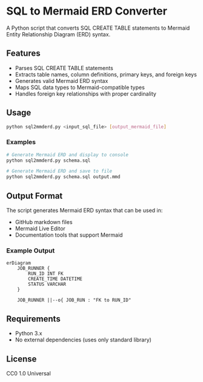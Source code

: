 # SQL to Mermaid ERD Converter

A Python script that converts SQL CREATE TABLE statements to Mermaid Entity Relationship Diagram (ERD) syntax.

## Features

- Parses SQL CREATE TABLE statements
- Extracts table names, column definitions, primary keys, and foreign keys
- Generates valid Mermaid ERD syntax
- Maps SQL data types to Mermaid-compatible types
- Handles foreign key relationships with proper cardinality

## Usage

```bash
python sql2mmderd.py <input_sql_file> [output_mermaid_file]
```

### Examples

```bash
# Generate Mermaid ERD and display to console
python sql2mmderd.py schema.sql

# Generate Mermaid ERD and save to file
python sql2mmderd.py schema.sql output.mmd
```

## Output Format

The script generates Mermaid ERD syntax that can be used in:
- GitHub markdown files
- Mermaid Live Editor
- Documentation tools that support Mermaid

### Example Output

```mermaid
erDiagram
    JOB_RUNNER {
        RUN_ID INT FK
        CREATE_TIME DATETIME
        STATUS VARCHAR
    }
    
    JOB_RUNNER ||--o{ JOB_RUN : "FK to RUN_ID"
```

## Requirements

- Python 3.x
- No external dependencies (uses only standard library)

## License

CC0 1.0 Universal 

